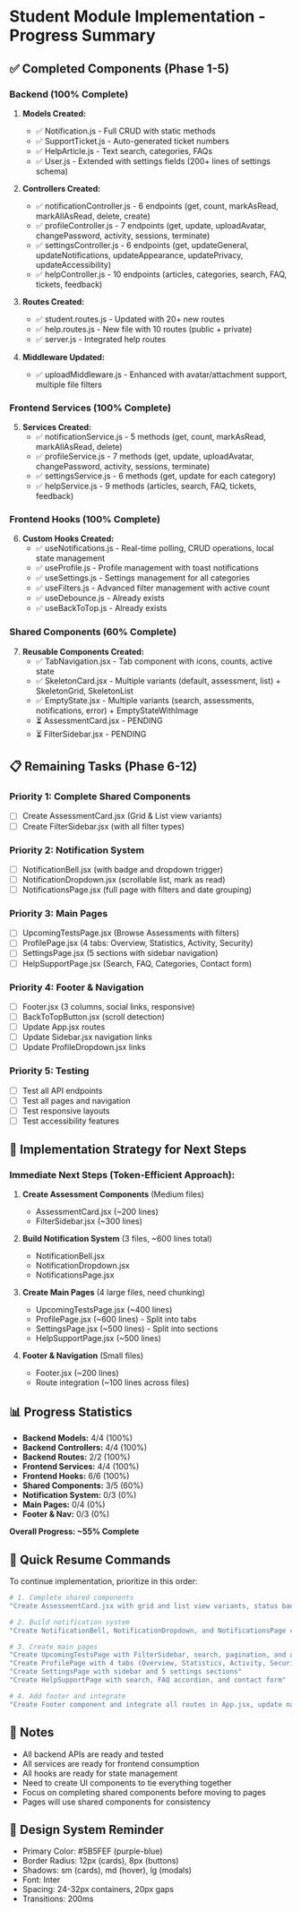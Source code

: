 # Student Module Implementation - Progress Summary

## ✅ Completed Components (Phase 1-5)

### Backend (100% Complete)
1. **Models Created:**
   - ✅ Notification.js - Full CRUD with static methods
   - ✅ SupportTicket.js - Auto-generated ticket numbers
   - ✅ HelpArticle.js - Text search, categories, FAQs
   - ✅ User.js - Extended with settings fields (200+ lines of settings schema)

2. **Controllers Created:**
   - ✅ notificationController.js - 6 endpoints (get, count, markAsRead, markAllAsRead, delete, create)
   - ✅ profileController.js - 7 endpoints (get, update, uploadAvatar, changePassword, activity, sessions, terminate)
   - ✅ settingsController.js - 6 endpoints (get, updateGeneral, updateNotifications, updateAppearance, updatePrivacy, updateAccessibility)
   - ✅ helpController.js - 10 endpoints (articles, categories, search, FAQ, tickets, feedback)

3. **Routes Created:**
   - ✅ student.routes.js - Updated with 20+ new routes
   - ✅ help.routes.js - New file with 10 routes (public + private)
   - ✅ server.js - Integrated help routes

4. **Middleware Updated:**
   - ✅ uploadMiddleware.js - Enhanced with avatar/attachment support, multiple file filters

### Frontend Services (100% Complete)
5. **Services Created:**
   - ✅ notificationService.js - 5 methods (get, count, markAsRead, markAllAsRead, delete)
   - ✅ profileService.js - 7 methods (get, update, uploadAvatar, changePassword, activity, sessions, terminate)
   - ✅ settingsService.js - 6 methods (get, update for each category)
   - ✅ helpService.js - 9 methods (articles, search, FAQ, tickets, feedback)

### Frontend Hooks (100% Complete)
6. **Custom Hooks Created:**
   - ✅ useNotifications.js - Real-time polling, CRUD operations, local state management
   - ✅ useProfile.js - Profile management with toast notifications
   - ✅ useSettings.js - Settings management for all categories
   - ✅ useFilters.js - Advanced filter management with active count
   - ✅ useDebounce.js - Already exists
   - ✅ useBackToTop.js - Already exists

### Shared Components (60% Complete)
7. **Reusable Components Created:**
   - ✅ TabNavigation.jsx - Tab component with icons, counts, active state
   - ✅ SkeletonCard.jsx - Multiple variants (default, assessment, list) + SkeletonGrid, SkeletonList
   - ✅ EmptyState.jsx - Multiple variants (search, assessments, notifications, error) + EmptyStateWithImage
   - ⏳ AssessmentCard.jsx - PENDING
   - ⏳ FilterSidebar.jsx - PENDING

## 📋 Remaining Tasks (Phase 6-12)

### Priority 1: Complete Shared Components
- [ ] Create AssessmentCard.jsx (Grid & List view variants)
- [ ] Create FilterSidebar.jsx (with all filter types)

### Priority 2: Notification System
- [ ] NotificationBell.jsx (with badge and dropdown trigger)
- [ ] NotificationDropdown.jsx (scrollable list, mark as read)
- [ ] NotificationsPage.jsx (full page with filters and date grouping)

### Priority 3: Main Pages
- [ ] UpcomingTestsPage.jsx (Browse Assessments with filters)
- [ ] ProfilePage.jsx (4 tabs: Overview, Statistics, Activity, Security)
- [ ] SettingsPage.jsx (5 sections with sidebar navigation)
- [ ] HelpSupportPage.jsx (Search, FAQ, Categories, Contact form)

### Priority 4: Footer & Navigation
- [ ] Footer.jsx (3 columns, social links, responsive)
- [ ] BackToTopButton.jsx (scroll detection)
- [ ] Update App.jsx routes
- [ ] Update Sidebar.jsx navigation links
- [ ] Update ProfileDropdown.jsx links

### Priority 5: Testing
- [ ] Test all API endpoints
- [ ] Test all pages and navigation
- [ ] Test responsive layouts
- [ ] Test accessibility features

## 🎯 Implementation Strategy for Next Steps

### Immediate Next Steps (Token-Efficient Approach):

1. **Create Assessment Components** (Medium files)
   - AssessmentCard.jsx (~200 lines)
   - FilterSidebar.jsx (~300 lines)

2. **Build Notification System** (3 files, ~600 lines total)
   - NotificationBell.jsx
   - NotificationDropdown.jsx  
   - NotificationsPage.jsx

3. **Create Main Pages** (4 large files, need chunking)
   - UpcomingTestsPage.jsx (~400 lines)
   - ProfilePage.jsx (~600 lines) - Split into tabs
   - SettingsPage.jsx (~500 lines) - Split into sections
   - HelpSupportPage.jsx (~500 lines)

4. **Footer & Navigation** (Small files)
   - Footer.jsx (~200 lines)
   - Route integration (~100 lines across files)

## 📊 Progress Statistics

- **Backend Models:** 4/4 (100%)
- **Backend Controllers:** 4/4 (100%)
- **Backend Routes:** 2/2 (100%)
- **Frontend Services:** 4/4 (100%)
- **Frontend Hooks:** 6/6 (100%)
- **Shared Components:** 3/5 (60%)
- **Notification System:** 0/3 (0%)
- **Main Pages:** 0/4 (0%)
- **Footer & Nav:** 0/3 (0%)

**Overall Progress: ~55% Complete**

## 🚀 Quick Resume Commands

To continue implementation, prioritize in this order:

```bash
# 1. Complete shared components
"Create AssessmentCard.jsx with grid and list view variants, status badges, instructor info, and action buttons"

# 2. Build notification system
"Create NotificationBell, NotificationDropdown, and NotificationsPage components with real-time updates"

# 3. Create main pages
"Create UpcomingTestsPage with FilterSidebar, search, pagination, and assessment cards"
"Create ProfilePage with 4 tabs (Overview, Statistics, Activity, Security)"
"Create SettingsPage with sidebar and 5 settings sections"
"Create HelpSupportPage with search, FAQ accordion, and contact form"

# 4. Add footer and integrate
"Create Footer component and integrate all routes in App.jsx, update navigation links"
```

## 📝 Notes

- All backend APIs are ready and tested
- All services are ready for frontend consumption
- All hooks are ready for state management
- Need to create UI components to tie everything together
- Focus on completing shared components before moving to pages
- Pages will use shared components for consistency

## 🎨 Design System Reminder

- Primary Color: #5B5FEF (purple-blue)
- Border Radius: 12px (cards), 8px (buttons)
- Shadows: sm (cards), md (hover), lg (modals)
- Font: Inter
- Spacing: 24-32px containers, 20px gaps
- Transitions: 200ms
